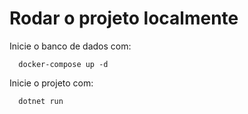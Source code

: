 # Rodar o projeto localmente

Inicie o banco de dados com:
```
  docker-compose up -d
```

Inicie o projeto com:
```
  dotnet run
```
